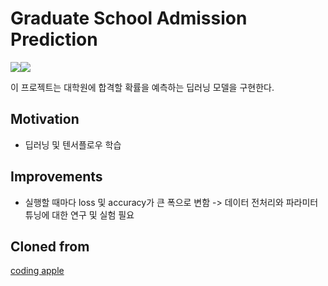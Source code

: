 # Graduate School Admission Prediction
<img src="https://img.shields.io/badge/Python-3776AB?style=for-the-badge&logo=Python&logoColor=white"><img src="https://img.shields.io/badge/Tensorflow-FF6F00?style=for-the-badge&logo=Tensorflow&logoColor=white">

이 프로젝트는 대학원에 합격할 확률을 예측하는 딥러닝 모델을 구현한다.

## Motivation
* 딥러닝 및 텐서플로우 학습

## Improvements
* 실행할 때마다 loss 및 accuracy가 큰 폭으로 변함 -> 데이터 전처리와 파라미터 튜닝에 대한 연구 및 실험 필요

## Cloned from
[coding apple](https://codingapple.com/course/python-deep-learning/)
